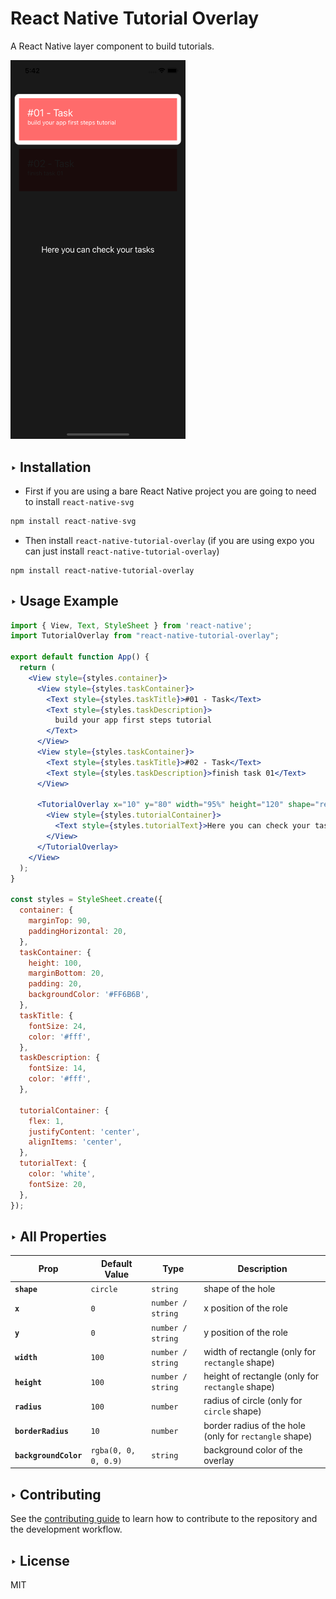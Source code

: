 # React Native Tutorial Overlay

A React Native layer component to build tutorials.

<img src="https://github.com/jorgefortunatof/react-native-tutorial-overlay/blob/master/screenshot.png" alt="screenshot" width="280"/>

## ‣ Installation
- First if you are using a bare React Native project you are going to need to install `react-native-svg`

```jsx
npm install react-native-svg
```

- Then install `react-native-tutorial-overlay` (if you are using expo you can just install `react-native-tutorial-overlay`)

```
npm install react-native-tutorial-overlay
```

## ‣ Usage Example
```jsx
import { View, Text, StyleSheet } from 'react-native';
import TutorialOverlay from "react-native-tutorial-overlay";

export default function App() {
  return (
    <View style={styles.container}>
      <View style={styles.taskContainer}>
        <Text style={styles.taskTitle}>#01 - Task</Text>
        <Text style={styles.taskDescription}>
          build your app first steps tutorial
        </Text>
      </View>
      <View style={styles.taskContainer}>
        <Text style={styles.taskTitle}>#02 - Task</Text>
        <Text style={styles.taskDescription}>finish task 01</Text>
      </View>

      <TutorialOverlay x="10" y="80" width="95%" height="120" shape="rectangle">
        <View style={styles.tutorialContainer}>
          <Text style={styles.tutorialText}>Here you can check your tasks</Text>
        </View>
      </TutorialOverlay>
    </View>
  );
}

const styles = StyleSheet.create({
  container: {
    marginTop: 90,
    paddingHorizontal: 20,
  },
  taskContainer: {
    height: 100,
    marginBottom: 20,
    padding: 20,
    backgroundColor: '#FF6B6B',
  },
  taskTitle: {
    fontSize: 24,
    color: '#fff',
  },
  taskDescription: {
    fontSize: 14,
    color: '#fff',
  },

  tutorialContainer: {
    flex: 1,
    justifyContent: 'center',
    alignItems: 'center',
  },
  tutorialText: {
    color: 'white',
    fontSize: 20,
  },
});
```

## ‣ All Properties

| Prop                  | Default Value        | Type              | Description                                            |
| --------------------- | -------------------- | ----------------- | ------------------------------------------------------ |
| **`shape`**           | `circle`             | `string`          | shape of the hole                                      |
| **`x`**               | `0`                  | `number / string` | x position of the role                                 |
| **`y`**               | `0`                  | `number / string` | y position of the role                                 |
| **`width`**           | `100`                | `number / string` | width of rectangle (only for `rectangle` shape)        |
| **`height`**          | `100`                | `number / string` | height of rectangle (only for `rectangle` shape)       |
| **`radius`**          | `100`                | `number`          | radius of circle (only for `circle` shape)             |
| **`borderRadius`**    | `10`                 | `number`          | border radius of the hole (only for `rectangle` shape) |
| **`backgroundColor`** | `rgba(0, 0, 0, 0.9)` | `string`          | background color of the overlay                        |


## ‣ Contributing

See the [contributing guide](CONTRIBUTING.md) to learn how to contribute to the repository and the development workflow.

## ‣ License

MIT
